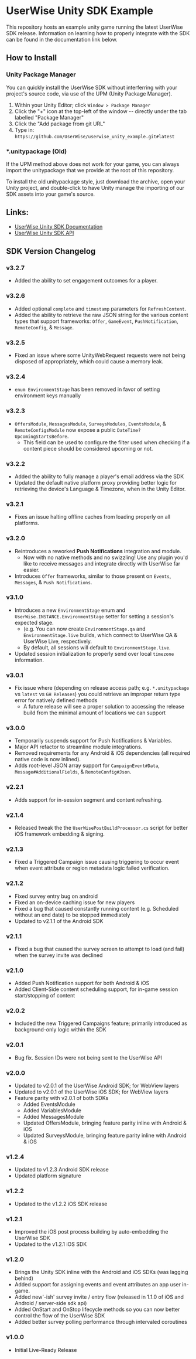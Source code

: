 # UserWise Unity SDK Example

This repository hosts an example unity game running the latest UserWise SDK release. Information on learning how to properly integrate with the SDK can be found in the documentation link below.

## How to Install

### Unity Package Manager

You can quickly install the UserWise SDK without interferring with your project's source code, via use of the UPM (Unity Package Manager).

1. Within your Unity Editor; click `Window > Package Manager`
2. Click the "+" icon at the top-left of the window -- directly under the tab labelled "Package Manager"
3. Click the "Add package from git URL"
4. Type in: `https://github.com/UserWise/userwise_unity_example.git#latest`

### *.unitypackage (Old)

If the UPM method above does not work for your game, you can always import the unitypackage that we provide at the root of this repository.

To install the old unitypackage style, just download the archive, open your Unity project, and double-click to have Unity manage the importing of our SDK assets into your game's source.

## Links:
- [UserWise Unity SDK Documentation](https://docs.userwise.io/#unity-sdk)
- [UserWise Unity SDK API](https://docs.userwise.io/unity-api/namespaces.html)

## SDK Version Changelog
### v3.2.7
- Added the ability to set engagement outcomes for a player.

### v3.2.6
- Added optional `complete` and `timestamp` parameters for `RefreshContent`.
- Added the ability to retrieve the raw JSON string for the various content types that support frameworks: `Offer`, `GameEvent`, `PushNotification`, `RemoteConfig`, & `Message`.

### v3.2.5
- Fixed an issue where some UnityWebRequest requests were not being disposed of appropriately, which could cause a memory leak.

### v3.2.4
- `enum EnvironmentStage` has been removed in favor of setting environment keys manually

### v3.2.3
- `OffersModule`, `MessagesModule`, `SurveysModules`, `EventsModule`, & `RemoteConfigsModule` now expose a public `DateTime? UpcomingStartsBefore`.
  * This field can be used to configure the filter used when checking if a content piece should be considered upcoming or not.

### v3.2.2
- Added the ability to fully manage a player's email address via the SDK
- Updated the default native platform proxy providing better logic for retrieving the device's Language & Timezone, when in the Unity Editor.

### v3.2.1
- Fixes an issue halting offline caches from loading properly on all platforms.

### v3.2.0
- Reintroduces a reworked **Push Notifications** integration and module.
  * Now with no native methods and no swizzling! Use any plugin you'd like to receive messages and integrate directly with UserWise far easier.
- Introduces `Offer` frameworks, similar to those present on `Events`, `Messages`, & `Push Notifications`.

### v3.1.0
- Introduces a new `EnvironmentStage` enum and `UserWise.INSTANCE.EnvironmentStage` setter for setting a session's expected stage.
  * (e.g. You can now create `EnvironmentStage.qa` and `EnvironmentStage.live` builds, which connect to UserWise QA & UserWise Live, respectively.
  * By default, all sessions will default to `EnvironmentStage.live`.
- Updated session initialization to properly send over local `timezone` information.

### v3.0.1
- Fix issue where (depending on release access path; e.g. `*.unitypackage` vs `latest` vs `GH Releases`) you could retrieve an improper return type error for natively defined methods
  * A future release will see a proper solution to accessing the release build from the minimal amount of locations we can support

### v3.0.0
- Temporarily suspends support for Push Notifications & Variables.
- Major API refactor to streamline module integrations.
- Removed requirements for any Android & iOS dependencies (all required native code is now inlined).
- Adds root-level JSON array support for `CampaignEvent#Data`, `Message#AdditionalFields`, & `RemoteConfig#Json`.

### v2.2.1
- Adds support for in-session segment and content refreshing.

### v2.1.4
- Released tweak the the `UserWisePostBuildProcessor.cs` script for better iOS framework embedding & signing.

### v2.1.3
- Fixed a Triggered Campaign issue causing triggering to occur event when event attribute or region metadata logic failed verification.

### v2.1.2
- Fixed survey entry bug on android
- Fixed an on-device caching issue for new players
- Fixed a bug that caused constantly running content (e.g. Scheduled without an end date) to be stopped immediately
- Updated to v2.1.1 of the Android SDK

### v2.1.1
- Fixed a bug that caused the survey screen to attempt to load (and fail) when the survey invite was declined

### v2.1.0
- Added Push Notification support for both Android & iOS
- Added Client-Side content scheduling support, for in-game session start/stopping of content

### v2.0.2
- Included the new Triggered Campaigns feature; primarily introduced as background-only logic within the SDK

### v2.0.1
- Bug fix. Session IDs were not being sent to the UserWise API

### v2.0.0
- Updated to v2.0.1 of the UserWise Android SDK; for WebView layers
- Updated to v2.0.1 of the UserWise iOS SDK; for WebView layers
- Feature parity with v2.0.1 of both SDKs
  - Added EventsModule
  - Added VariablesModule
  - Added MessagesModule
  - Updated OffersModule, bringing feature parity inline with Android & iOS
  - Updated SurveysModule, bringing feature parity inline with Android & iOS

### v1.2.4
- Updated to v1.2.3 Android SDK release
- Updated platform signature

### v1.2.2
- Updated to the v1.2.2 iOS SDK release

### v1.2.1
- Improved the iOS post process building by auto-embedding the UserWise SDK
- Updated to the v1.2.1 iOS SDK

### v1.2.0
- Brings the Unity SDK inline with the Android and iOS SDKs (was lagging behind)
- Added support for assigning events and event attributes an app user in-game.
- Added new'-ish' survey invite / entry flow (released in 1.1.0 of iOS and Android / server-side sdk api)
- Added OnStart and OnStop lifecycle methods so you can now better control the flow of the UserWise SDK
- Added better survey polling performance through intervaled coroutines

### v1.0.0
- Initial Live-Ready Release

